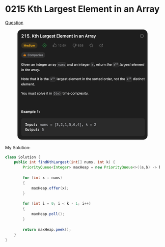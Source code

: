 # 0215 Kth Largest Element in an Array

[Question ](https://leetcode.com/problems/kth-largest-element-in-an-array/description/)

<figure><img src="../.gitbook/assets/image (3).png" alt=""><figcaption></figcaption></figure>



My Solution:

```java
class Solution {
    public int findKthLargest(int[] nums, int k) {
        PriorityQueue<Integer> maxHeap = new PriorityQueue<>((a,b) -> b-a);

        for (int x : nums)
        {
            maxHeap.offer(x);
        }

        for (int i = 0; i < k - 1; i++)
        {
            maxHeap.poll();
        }
        
        return maxHeap.peek();
    }
}
```
